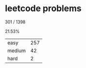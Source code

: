 # leetcode problems

301 / 1398

21.53%

|        |     |
| ------ | --- |
| easy   | 257  |
| medium | 42   |
| hard   | 2   |

